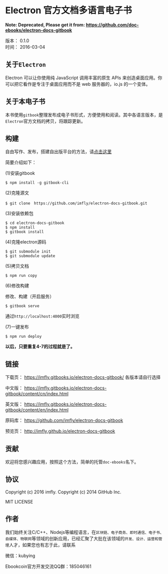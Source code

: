# Electron 官方文档多语言电子书

**Note: Deprecated, Please get it from: https://github.com/doc-ebooks/electron-docs-gitbook**

版本： 0.1.0  
时间： 2016-03-04

## 关于`Electron`

Electron 可以让你使用纯 JavaScript 调用丰富的原生 APIs 来创造桌面应用。你可以把它看作是专注于桌面应用而不是 web 服务器的，io.js 的一个变体。

## 关于本电子书

本书使用`gitbook`整理发布成电子书形式，方便使用和阅读。其中各语言版本，是`Electron`官方文档的拷贝，将跟踪更新。

## 构建

自由写作、发布，搭建自出版平台的方法，请[点击这里][self-publishing]

简要介绍如下：

(1)安装gitbook

```
$ npm install -g gitbook-cli
```

(2)克隆源文

```
$ git clone　https://github.com/imfly/electron-docs-gitbook.git
```

(3)安装依赖包

```
$ cd electron-docs-gitbook
$ npm install
$ gitbook install
```

(4)克隆electron源码

```
$ git submodule init
$ git submodule update
```

(5)拷贝文档

```
$ npm run copy
```

(6)修改构建

修改、构建（开启服务）

```
$ gitbook serve
```

通过`http://localhost:4000`实时浏览

(7)一键发布

```
$ npm run deploy
```

**以后，只要重复4-7的过程就是了。**

## 链接

下载页： https://imfly.gitbooks.io/electron-docs-gitbook/ 各版本请自行选择

中文版： https://imfly.gitbooks.io/electron-docs-gitbook/content/cn/index.html

英文版： https://imfly.gitbooks.io/electron-docs-gitbook/content/en/index.html

原码库： https://github.com/imfly/electron-docs-gitbook

预览页： http://imfly.github.io/electron-docs-gitbook

## 贡献

欢迎将您感兴趣应用，按照这个方法，简单的托管`doc-ebooks`名下。

## 协议

Copyright (c) 2016 imfly.
Copyright (c) 2014 GitHub Inc.

MIT LICENSE

## 作者

我们始终关注C/C++、Nodejs等编程语言，在`区块链、电子商务、即时通信、电子书、自媒体、物联网`等领域的创新应用，已经汇聚了大批在该领域的`开发、设计、运营和管理`人才，如果您也有志于此，请联系

微信：kubying

Ebookcoin官方开发交流QQ群：185046161

[self-publishing]: https://github.com/imfly/how-to-create-self-publishing-platform
